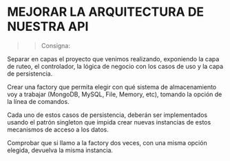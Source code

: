 # MEJORAR LA ARQUITECTURA DE NUESTRA API

>> Consigna:

Separar en capas el proyecto que venimos realizando, exponiendo la capa de ruteo, el controlador, la lógica de negocio con los casos de uso y la capa de persistencia.

Crear una factory que permita elegir con qué sistema de almacenamiento voy a trabajar (MongoDB, MySQL, File, Memory, etc), tomando la opción de la línea de comandos.

Cada uno de estos casos de persistencia, deberán ser implementados usando el patrón singleton que impida crear nuevas instancias de estos mecanismos de acceso a los datos.

Comprobar que si llamo a la factory dos veces, con una misma opción elegida, devuelva la misma instancia.